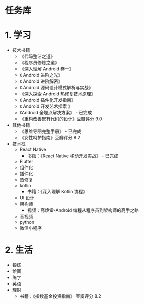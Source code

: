 # 任务库

# 1. 学习

* 技术书籍
  * 《代码整洁之道》
  * 《程序员修炼之道》
  * 《深入理解 Android 卷一》
  * 《 Android 进阶之光》
  * 《 Android 进阶解密》
  * 《 Android 源码设计模式解析与实战》
  * 《深入探索 Android 热修复技术原理》
  * 《 Android 插件化开发指南》
  * 《 Android 开发艺术探索 》
  * 《Android 全埋点解决方案》 - 已完成
  * 《重构改善既有代码的设计》豆瓣评分 9.0
* 其他书籍
  * 《思维导图完整手册》 - 已完成
  * 《女性呵护指南》豆瓣评分 8.2
* 技术栈
  * React Native
    * 书籍：《React Native 移动开发实战》 - 已完成
  * Flutter
  * 组件化
  * 插件化
  * 热修复
  * kotlin
    * 书籍：《深入理解 Kotlin 协程》
  * UI 设计
  * 架构师
    * 视频：高焕堂-Android 编程从程序员到架构师的高手之路
  * 音视频
  * python
  * 微信小程序

# 2. 生活

* 锻炼
* 绘画
* 练字
* 英语
* 理财
  * 书籍：《指数基金投资指南》 豆瓣评分 8.2